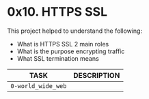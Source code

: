 # 0x10. HTTPS SSL

This project helped to understand the following:
- What is HTTPS SSL 2 main roles
- What is the purpose encrypting traffic
- What SSL termination means

TASK | DESCRIPTION
--- | ---
`0-world_wide_web` | 

